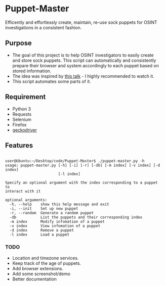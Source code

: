 # Puppet-Master

Efficently and effortlessly create, maintain, re-use sock puppets for OSINT investigations in a consistent fashion.

## Purpose 
- The goal of this project is to help OSINT investigators to easily create and store sock puppets. This script can automatically and consistently prepare their browser and system accordingly to each puppet based on stored information.
- The idea was inspired by [this talk](https://www.youtube.com/watch?v=v8EP6xOcB8M) - I highly recommended to watch it.
- This script automates some parts of it.
## Requirement 
- Python 3
- Requests 
- Selenium
- Firefox 
- [geckodriver](https://github.com/mozilla/geckodriver/releases)
## Features
<pre><code>
user@Ubuntu:~/Desktop/code/Puppet-Master$ ./puppet-master.py -h
usage: puppet-master.py [-h] [-i] [-r] [-db] [-m index] [-v index] [-d index]
                        [-l index]

Specify an optional argument with the index corresponding to a puppet to
interact with it

optional arguments:
  -h, --help    show this help message and exit
  -i, --init    Set up new puppet
  -r, --random  Generate a random puppet
  -db           List the puppets and their corresponding index
  -m index      Modify infomation of a puppet
  -v index      View infomation of a puppet
  -d index      Remove a puppet
  -l index      Load a puppet
</code></pre>

### TODO 
- Location and timezone services.
- Keep track of the age of puppets.
- Add browser extensions.
- Add some screenshot/demo
- Better documentation 
